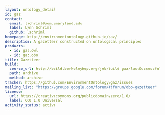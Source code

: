 ```yaml
---
layout: ontology_detail
id: gaz
contact:
  email: lschriml@som.umaryland.edu
  label: Lynn Schriml
  github: lschriml
homepage: http://environmentontology.github.io/gaz/
description: A gazetteer constructed on ontological principles
products:
  - id: gaz.owl
  - id: gaz.obo
title: Gazetteer
build:
  source_url: http://build.berkeleybop.org/job/build-gaz/lastSuccessfulBuild/artifact/*zip*/archive.zip
  path: archive
  method: archive
tracker: https://github.com/EnvironmentOntology/gaz/issues
mailing_list: "https://groups.google.com/forum/#!forum/obo-gazetteer"
license:
  url: https://creativecommons.org/publicdomain/zero/1.0/
  label: CC0 1.0 Universal
activity_status: active
---
```


